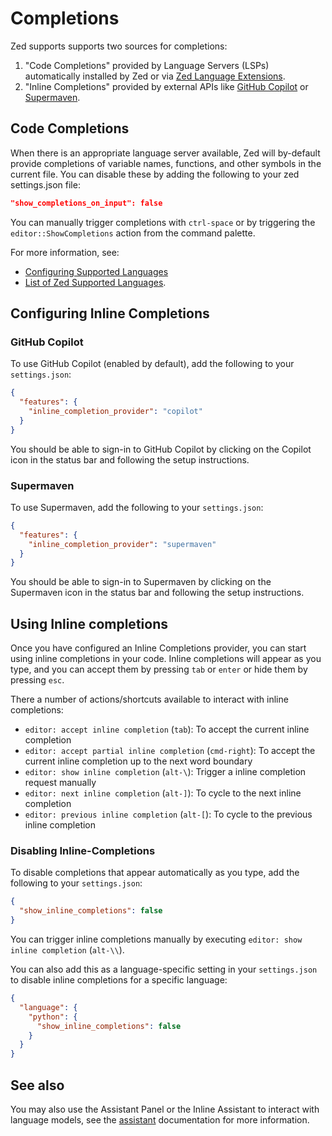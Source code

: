 # Completions

Zed supports supports two sources for completions:

1. "Code Completions" provided by Language Servers (LSPs) automatically installed by Zed or via [Zed Language Extensions](languages.md).
2. "Inline Completions" provided by external APIs like [GitHub Copilot](#github-copilot) or [Supermaven](#supermaven).

## Code Completions

When there is an appropriate language server available, Zed will by-default provide completions of variable names, functions, and other symbols in the current file. You can disable these by adding the following to your zed settings.json file:

```json
"show_completions_on_input": false
```

You can manually trigger completions with `ctrl-space` or by triggering the `editor::ShowCompletions` action from the command palette.

For more information, see:

- [Configuring Supported Languages](./configuring-languages.md)
- [List of Zed Supported Languages](./languages.md).

## Configuring Inline Completions

### GitHub Copilot

To use GitHub Copilot (enabled by default), add the following to your `settings.json`:

```json
{
  "features": {
    "inline_completion_provider": "copilot"
  }
}
```

You should be able to sign-in to GitHub Copilot by clicking on the Copilot icon in the status bar and following the setup instructions.

### Supermaven

To use Supermaven, add the following to your `settings.json`:

```json
{
  "features": {
    "inline_completion_provider": "supermaven"
  }
}
```

You should be able to sign-in to Supermaven by clicking on the Supermaven icon in the status bar and following the setup instructions.

## Using Inline completions

Once you have configured an Inline Completions provider, you can start using inline completions in your code. Inline completions will appear as you type, and you can accept them by pressing `tab` or `enter` or hide them by pressing `esc`.

There a number of actions/shortcuts available to interact with inline completions:

- `editor: accept inline completion` (`tab`): To accept the current inline completion
- `editor: accept partial inline completion` (`cmd-right`): To accept the current inline completion up to the next word boundary
- `editor: show inline completion` (`alt-\`): Trigger a inline completion request manually
- `editor: next inline completion` (`alt-]`): To cycle to the next inline completion
- `editor: previous inline completion` (`alt-[`): To cycle to the previous inline completion

### Disabling Inline-Completions

To disable completions that appear automatically as you type, add the following to your `settings.json`:

```json
{
  "show_inline_completions": false
}
```

You can trigger inline completions manually by executing `editor: show inline completion` (`alt-\\`).

You can also add this as a language-specific setting in your `settings.json` to disable inline completions for a specific language:

```json
{
  "language": {
    "python": {
      "show_inline_completions": false
    }
  }
}
```

## See also

You may also use the Assistant Panel or the Inline Assistant to interact with language models, see the [assistant](assistant/assistant.md) documentation for more information.
